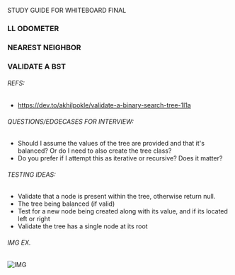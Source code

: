 STUDY GUIDE FOR WHITEBOARD FINAL

### LL ODOMETER

### NEAREST NEIGHBOR




### VALIDATE A BST

###### REFS:
- https://dev.to/akhilpokle/validate-a-binary-search-tree-1l1a

###### QUESTIONS/EDGECASES FOR INTERVIEW:
- Should I assume the values of the tree are provided and that it's balanced? Or do I need to also create the tree class?
- Do you prefer if I attempt this as iterative or recursive? Does it matter?

###### TESTING IDEAS: 
- Validate that a node is present within the tree, otherwise return null.
- The tree being balanced (if valid)
- Test for a new node being created along with its value, and if its located left or right
- Validate the tree has a single node at its root

###### IMG EX.
![IMG](VALBST.PNG)
